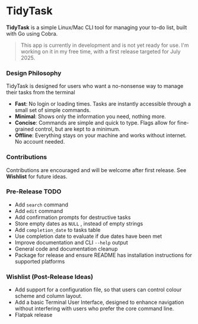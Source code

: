# TidyTask

**TidyTask** is a simple Linux/Mac CLI tool for managing your to-do list, built with Go using Cobra.

> This app is currently in development and is not yet ready for use.
I'm working on it in my free time, with a first release targeted for July 2025.

### Design Philosophy
TidyTask is designed for users who want a no-nonsense way to manage their tasks from the terminal 

- **Fast**: No login or loading times. Tasks are instantly accessible through a small set of simple commands.
- **Minimal**: Shows only the information you need, nothing more. 
- **Concise**: Commands are simple and quick to type. Flags allow for fine-grained control, but are kept to a minimum.
- **Offline**: Everything stays on your machine and works without internet. No account needed.

### Contributions
Contributions are encouraged and will be welcome after first release. See **Wishlist** for future ideas.

### Pre-Release TODO
- Add `search` command
- Add `edit` command
- Add confirmation prompts for destructive tasks
- Store empty dates as `NULL` , instead of empty strings
- Add `completion_date` to tasks table
- Use completion date to evaluate if due dates have been met 
- Improve documentation and CLI `--help` output
- General code and documentation cleanup
- Package for release and ensure README has installation instructions for supported platforms

### Wishlist (Post-Release Ideas)
- Add support for a configuration file, so that users can control colour scheme and column layout.
- Add a basic Terminal User Interface, designed to enhance navigation without interfering with users who 
prefer the core command line. 
- Flatpak release
